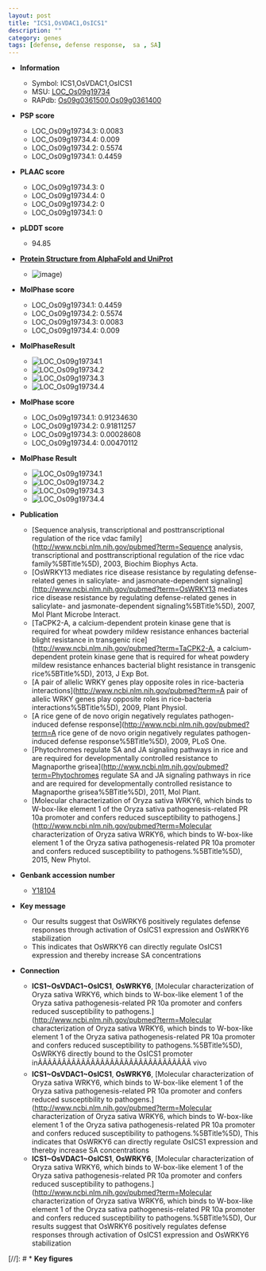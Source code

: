 ```yaml
---
layout: post
title: "ICS1,OsVDAC1,OsICS1"
description: ""
category: genes
tags: [defense, defense response,  sa , SA]
---
```


* **Information**  
    + Symbol: ICS1,OsVDAC1,OsICS1  
    + MSU: [LOC_Os09g19734](http://rice.plantbiology.msu.edu/cgi-bin/ORF_infopage.cgi?orf=LOC_Os09g19734)  
    + RAPdb: [Os09g0361500](http://rapdb.dna.affrc.go.jp/viewer/gbrowse_details/irgsp1?name=Os09g0361500),[Os09g0361400](http://rapdb.dna.affrc.go.jp/viewer/gbrowse_details/irgsp1?name=Os09g0361400)  

* **PSP score**  
    + LOC_Os09g19734.3: 0.0083 
    + LOC_Os09g19734.4: 0.009 
    + LOC_Os09g19734.2: 0.5574 
    + LOC_Os09g19734.1: 0.4459 

* **PLAAC score**  
    + LOC_Os09g19734.3: 0 
    + LOC_Os09g19734.4: 0 
    + LOC_Os09g19734.2: 0 
    + LOC_Os09g19734.1: 0 

* **pLDDT score**
    + 94.85

* **[Protein Structure from AlphaFold and UniProt](https://www.uniprot.org/uniprotkb/Q6K548/entry#structure)**
    + ![image](https://ricepsp.github.io/images/Q6/AF-Q6K548-F1.png))

* **MolPhase score**
    + LOC_Os09g19734.1: 0.4459
    + LOC_Os09g19734.2: 0.5574
    + LOC_Os09g19734.3: 0.0083
    + LOC_Os09g19734.4: 0.009

* **MolPhaseResult**
    + ![LOC_Os09g19734.1](https://ricepsp.github.io/pictures/LOC_Os09g/LOC_Os09g19734.1.png)
    + ![LOC_Os09g19734.2](https://ricepsp.github.io/pictures/LOC_Os09g/LOC_Os09g19734.2.png)
    + ![LOC_Os09g19734.3](https://ricepsp.github.io/pictures/LOC_Os09g/LOC_Os09g19734.3.png)
    + ![LOC_Os09g19734.4](https://ricepsp.github.io/pictures/LOC_Os09g/LOC_Os09g19734.4.png)

* **MolPhase score**
    + LOC_Os09g19734.1: 0.91234630
    + LOC_Os09g19734.2: 0.91811257
    + LOC_Os09g19734.3: 0.00028608
    + LOC_Os09g19734.4: 0.00470112

* **MolPhase Result**
    + ![LOC_Os09g19734.1](https://304243504.github.io/Pictures/LOC_Os09g/LOC_Os09g19734.1.png)
    + ![LOC_Os09g19734.2](https://304243504.github.io/Pictures/LOC_Os09g/LOC_Os09g19734.2.png)
    + ![LOC_Os09g19734.3](https://304243504.github.io/Pictures/LOC_Os09g/LOC_Os09g19734.3.png)
    + ![LOC_Os09g19734.4](https://304243504.github.io/Pictures/LOC_Os09g/LOC_Os09g19734.4.png)

* **Publication**  
    + [Sequence analysis, transcriptional and posttranscriptional regulation of the rice vdac family](http://www.ncbi.nlm.nih.gov/pubmed?term=Sequence analysis, transcriptional and posttranscriptional regulation of the rice vdac family%5BTitle%5D), 2003, Biochim Biophys Acta.
    + [OsWRKY13 mediates rice disease resistance by regulating defense-related genes in salicylate- and jasmonate-dependent signaling](http://www.ncbi.nlm.nih.gov/pubmed?term=OsWRKY13 mediates rice disease resistance by regulating defense-related genes in salicylate- and jasmonate-dependent signaling%5BTitle%5D), 2007, Mol Plant Microbe Interact.
    + [TaCPK2-A, a calcium-dependent protein kinase gene that is required for wheat powdery mildew resistance enhances bacterial blight resistance in transgenic rice](http://www.ncbi.nlm.nih.gov/pubmed?term=TaCPK2-A, a calcium-dependent protein kinase gene that is required for wheat powdery mildew resistance enhances bacterial blight resistance in transgenic rice%5BTitle%5D), 2013, J Exp Bot.
    + [A pair of allelic WRKY genes play opposite roles in rice-bacteria interactions](http://www.ncbi.nlm.nih.gov/pubmed?term=A pair of allelic WRKY genes play opposite roles in rice-bacteria interactions%5BTitle%5D), 2009, Plant Physiol.
    + [A rice gene of de novo origin negatively regulates pathogen-induced defense response](http://www.ncbi.nlm.nih.gov/pubmed?term=A rice gene of de novo origin negatively regulates pathogen-induced defense response%5BTitle%5D), 2009, PLoS One.
    + [Phytochromes regulate SA and JA signaling pathways in rice and are required for developmentally controlled resistance to Magnaporthe grisea](http://www.ncbi.nlm.nih.gov/pubmed?term=Phytochromes regulate SA and JA signaling pathways in rice and are required for developmentally controlled resistance to Magnaporthe grisea%5BTitle%5D), 2011, Mol Plant.
    + [Molecular characterization of Oryza sativa WRKY6, which binds to W-box-like element 1 of the Oryza sativa pathogenesis-related PR 10a promoter and confers reduced susceptibility to pathogens.](http://www.ncbi.nlm.nih.gov/pubmed?term=Molecular characterization of Oryza sativa WRKY6, which binds to W-box-like element 1 of the Oryza sativa pathogenesis-related PR 10a promoter and confers reduced susceptibility to pathogens.%5BTitle%5D), 2015, New Phytol.

* **Genbank accession number**  
    + [Y18104](http://www.ncbi.nlm.nih.gov/nuccore/Y18104)

* **Key message**  
    + Our results suggest that OsWRKY6 positively regulates defense responses through activation of OsICS1 expression and OsWRKY6 stabilization
    + This indicates that OsWRKY6 can directly regulate OsICS1 expression and thereby increase SA concentrations

* **Connection**  
    + __ICS1~OsVDAC1~OsICS1__, __OsWRKY6__, [Molecular characterization of Oryza sativa WRKY6, which binds to W-box-like element 1 of the Oryza sativa pathogenesis-related PR 10a promoter and confers reduced susceptibility to pathogens.](http://www.ncbi.nlm.nih.gov/pubmed?term=Molecular characterization of Oryza sativa WRKY6, which binds to W-box-like element 1 of the Oryza sativa pathogenesis-related PR 10a promoter and confers reduced susceptibility to pathogens.%5BTitle%5D), OsWRKY6 directly bound to the OsICS1 promoter inÃÂÃÂÃÂÃÂÃÂÃÂÃÂÃÂÃÂÃÂÃÂÃÂÃÂÃÂÃÂÃÂ vivo
    + __ICS1~OsVDAC1~OsICS1__, __OsWRKY6__, [Molecular characterization of Oryza sativa WRKY6, which binds to W-box-like element 1 of the Oryza sativa pathogenesis-related PR 10a promoter and confers reduced susceptibility to pathogens.](http://www.ncbi.nlm.nih.gov/pubmed?term=Molecular characterization of Oryza sativa WRKY6, which binds to W-box-like element 1 of the Oryza sativa pathogenesis-related PR 10a promoter and confers reduced susceptibility to pathogens.%5BTitle%5D), This indicates that OsWRKY6 can directly regulate OsICS1 expression and thereby increase SA concentrations
    + __ICS1~OsVDAC1~OsICS1__, __OsWRKY6__, [Molecular characterization of Oryza sativa WRKY6, which binds to W-box-like element 1 of the Oryza sativa pathogenesis-related PR 10a promoter and confers reduced susceptibility to pathogens.](http://www.ncbi.nlm.nih.gov/pubmed?term=Molecular characterization of Oryza sativa WRKY6, which binds to W-box-like element 1 of the Oryza sativa pathogenesis-related PR 10a promoter and confers reduced susceptibility to pathogens.%5BTitle%5D), Our results suggest that OsWRKY6 positively regulates defense responses through activation of OsICS1 expression and OsWRKY6 stabilization

[//]: # * **Key figures**  


